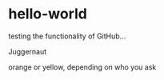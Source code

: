 # hello-world
testing the functionality of GitHub...

Juggernaut


orange or yellow, depending on who you ask

